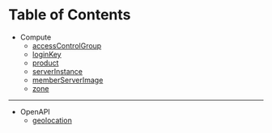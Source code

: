 # Table of Contents

* Compute
  * [accessControlGroup](./compute/accessControlGroup/accessControlGroup-01.md)
  * [loginKey](./compute/loginKey/loginKey-01.md)
  * [product](./compute/product/product-01.md)
  * [serverInstance](./compute/serverInstance/serverInstance-01.md)
  * [memberServerImage](./compute/memberServerImage/memberServerImage-01.md)
  * [zone](./compute/zone/zone-01.md)
---  
* OpenAPI
  * [geolocation](./openapi/geolocation/geo-1.md)